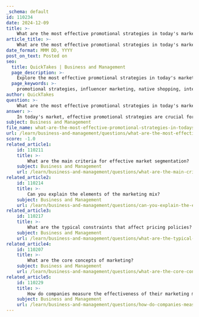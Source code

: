 ```yaml
---
_schema: default
id: 110234
date: 2024-12-09
title: >-
    What are the most effective promotional strategies in today's market?
article_title: >-
    What are the most effective promotional strategies in today's market?
date_format: MMM DD, YYYY
post_on_text: Posted on
seo:
  title: QuickTakes | Business and Management
  page_description: >-
    Explore the most effective promotional strategies in today's market, including influencer marketing, personalized campaigns, event sponsorships, and the use of video content.
  page_keywords: >-
    promotional strategies, influencer marketing, native shopping, interactive content, agile marketing, personalization, event marketing, social media marketing, email marketing, video content, data-driven decision making
author: QuickTakes
question: >-
    What are the most effective promotional strategies in today's market?
answer: >-
    In today's market, effective promotional strategies are crucial for brands looking to capture and retain customer attention. Here are some of the most effective promotional strategies that have emerged:\n\n1. **Influencer Marketing**: Collaborating with influencers who have a significant online following allows brands to build trust and reach their target audience effectively. This strategy is particularly effective for increasing brand awareness and driving conversions. Many brands are now opting for long-term partnerships with influencers, creating authentic connections with their audience.\n\n2. **Native Shopping Features**: Leveraging native shopping features on social media platforms can guide followers directly from content to purchase. This seamless experience, combined with strong calls to action, can significantly boost sales.\n\n3. **Interactive Content**: Engaging customers through interactive content such as quizzes, games, and interactive infographics can capture attention more effectively than static content. This approach encourages active participation and can lead to higher engagement rates.\n\n4. **Agile Marketing**: The ability to adapt quickly to changes in the market is essential. Agile marketing focuses on iterative planning and data-driven decisions, allowing brands to respond to customer needs and market trends more effectively.\n\n5. **Personalization**: Tailoring marketing messages and promotions to individual customer preferences enhances the customer experience. Utilizing data analytics to understand buyer behavior can help in creating personalized marketing strategies.\n\n6. **Event Marketing**: Participating in or sponsoring events allows brands to engage directly with their target audience. This strategy can be particularly effective for B2B companies at trade shows or for B2C brands at consumer-focused events.\n\n7. **Social Media Marketing**: Utilizing platforms like Facebook, Instagram, and LinkedIn to promote products and engage with audiences remains a cornerstone of modern marketing strategies. Brands can build awareness and foster community through consistent and engaging content.\n\n8. **Email Marketing**: Despite the rise of social media, email marketing continues to be a powerful tool for nurturing leads and maintaining customer relationships. Personalized email campaigns can drive conversions and keep customers informed about promotions.\n\n9. **Video Content**: The use of video in marketing is increasingly popular, as it can convey messages more dynamically and engagingly. Brands are using video for storytelling, product demonstrations, and customer testimonials.\n\n10. **Data-Driven Decision Making**: Marketers are increasingly relying on data analytics to inform their promotional strategies. Understanding customer behavior and preferences through data allows for more targeted and effective marketing efforts.\n\nThese strategies reflect the current trends in marketing and highlight the importance of adaptability, engagement, and personalization in promotional efforts. As consumer behavior continues to evolve, brands that leverage these strategies effectively will likely see improved customer loyalty and sales growth.
subject: Business and Management
file_name: what-are-the-most-effective-promotional-strategies-in-todays-market.md
url: /learn/business-and-management/questions/what-are-the-most-effective-promotional-strategies-in-todays-market
score: -1.0
related_article1:
    id: 110211
    title: >-
        What are the main criteria for effective market segmentation?
    subject: Business and Management
    url: /learn/business-and-management/questions/what-are-the-main-criteria-for-effective-market-segmentation
related_article2:
    id: 110214
    title: >-
        Can you explain the elements of the marketing mix?
    subject: Business and Management
    url: /learn/business-and-management/questions/can-you-explain-the-elements-of-the-marketing-mix
related_article3:
    id: 110217
    title: >-
        What are the typical constraints that affect pricing policies?
    subject: Business and Management
    url: /learn/business-and-management/questions/what-are-the-typical-constraints-that-affect-pricing-policies
related_article4:
    id: 110207
    title: >-
        What are the core concepts of marketing?
    subject: Business and Management
    url: /learn/business-and-management/questions/what-are-the-core-concepts-of-marketing
related_article5:
    id: 110229
    title: >-
        How do companies measure the effectiveness of their marketing mix?
    subject: Business and Management
    url: /learn/business-and-management/questions/how-do-companies-measure-the-effectiveness-of-their-marketing-mix
---
```


&nbsp;